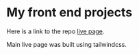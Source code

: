 # My front end projects

Here is a link to the repo [live page](https://front-end.eleswastaken.com/).

Main live page was built using tailwindcss.
